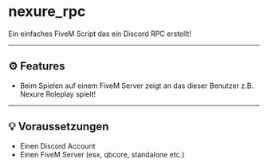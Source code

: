 # nexure_rpc

Ein einfaches FiveM Script das ein Discord RPC erstellt!

---

## ⚙️ Features

- Beim Spielen auf einem FiveM Server zeigt an das dieser Benutzer z.B. Nexure Roleplay spielt!
  
---

## 💡 Voraussetzungen

- Einen Discord Account
- Einen FiveM Server (esx, qbcore, standalone etc.)
